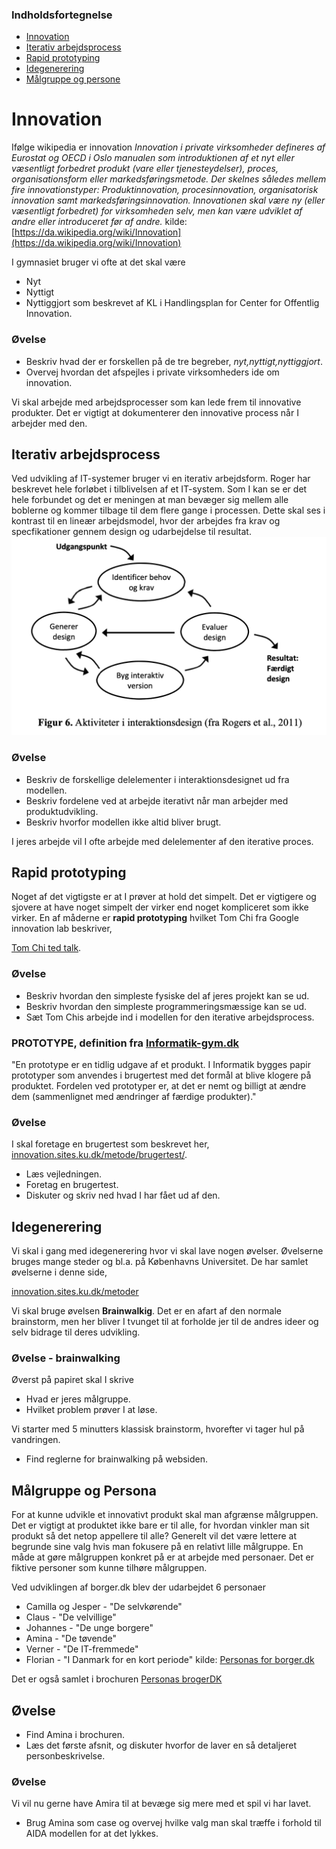 ### Indholdsfortegnelse
* [Innovation](#innovation)
* [Iterativ arbejdsprocess](#iterativ-arbejdsprocess)
* [Rapid prototyping](#rapid-prototyping)
* [Idegenerering](#idegenerering)
* [Målgruppe og persone](#målgruppe-og-persona)

# Innovation
Ifølge wikipedia er innovation
*Innovation i private virksomheder defineres af Eurostat og OECD i Oslo manualen som introduktionen af et nyt eller væsentligt forbedret produkt (vare eller tjenesteydelser), proces, organisationsform eller markedsføringsmetode. Der skelnes således mellem fire innovationstyper: Produktinnovation, procesinnovation, organisatorisk innovation samt markedsføringsinnovation. Innovationen skal være ny (eller væsentligt forbedret) for virksomheden selv, men kan være udviklet af andre eller introduceret før af andre.*
kilde: [https://da.wikipedia.org/wiki/Innovation](https://da.wikipedia.org/wiki/Innovation)

I gymnasiet bruger vi ofte at det skal være
* Nyt
* Nyttigt
* Nyttiggjort
som beskrevet af KL i  Handlingsplan for Center for Offentlig Innovation.

### Øvelse
* Beskriv hvad der er forskellen på de tre begreber, *nyt,nyttigt,nyttiggjort*.
* Overvej hvordan det afspejles i private virksomheders ide om innovation.


Vi skal arbejde med arbejdsprocesser som kan lede frem til innovative produkter. Det er vigtigt at dokumenterer den innovative process når I arbejder med den.

## Iterativ arbejdsprocess
Ved udvikling af IT-systemer bruger vi en iterativ arbejdsform. Roger har beskrevet hele forløbet i tilblivelsen af et IT-system. Som I kan se er det hele forbundet og det er meningen at man bevæger sig mellem alle boblerne og kommer tilbage til dem flere gange i processen. Dette skal ses i kontrast til en lineær arbejdsmodel, hvor der arbejdes fra krav og specfikationer gennem design og udarbejdelse til resultat.
![Iterativ arbejdsproces](billeder/iterativArbejdsproces.png)
### Øvelse
* Beskriv de forskellige delelementer i interaktionsdesignet ud fra modellen.
* Beskriv fordelene ved at arbejde iterativt når man arbejder med produktudvikling.
* Beskriv hvorfor modellen ikke altid bliver brugt.

I jeres arbejde vil I ofte arbejde med delelementer af den iterative proces.



## Rapid prototyping
Noget af det vigtigste er at I prøver at hold det simpelt. Det er vigtigere og sjovere at have noget simpelt der virker end noget kompliceret som ikke virker. En af måderne er **rapid prototyping** hvilket Tom Chi fra Google innovation lab beskriver,

[Tom Chi ted talk](https://www.youtube.com/watch?v=d5_h1VuwD6g&feature=youtu.be).

### Øvelse
* Beskriv hvordan den simpleste fysiske del af jeres projekt kan se ud.
* Beskriv hvordan den simpleste programmeringsmæssige kan se ud.
* Sæt Tom Chis arbejde ind i modellen for den iterative arbejdsprocess.

### PROTOTYPE, definition fra [Informatik-gym.dk](Informatik-gym.dk)
"En prototype er en tidlig udgave af et produkt. I Informatik bygges papir prototyper som anvendes i brugertest med det formål at blive klogere på produktet. Fordelen ved prototyper er, at det er nemt og billigt at ændre dem (sammenlignet med ændringer af færdige produkter)."

### Øvelse
I skal foretage en brugertest som beskrevet her, [innovation.sites.ku.dk/metode/brugertest/](https://innovation.sites.ku.dk/metode/brugertest/).
* Læs vejledningen.
* Foretag en brugertest.
* Diskuter og skriv ned hvad I har fået ud af den.


## Idegenerering
Vi skal i gang med idegenerering hvor vi skal lave nogen øvelser. Øvelserne bruges mange steder og bl.a. på Københavns Universitet. De har samlet øvelserne i denne side,

[innovation.sites.ku.dk/metoder](https://innovation.sites.ku.dk/metoder/)

Vi skal bruge øvelsen **Brainwalkig**. Det er en afart af den normale brainstorm, men her bliver I tvunget til at forholde jer til de andres ideer og selv bidrage til deres udvikling.

### Øvelse - brainwalking
Øverst på papiret skal I skrive
* Hvad er jeres målgruppe.
* Hvilket problem prøver I at løse.

Vi starter med 5 minutters klassisk brainstorm, hvorefter vi tager hul på vandringen.

* Find reglerne for brainwalking på websiden.

## Målgruppe og Persona
For at kunne udvikle et innovativt produkt skal man afgrænse målgruppen. Det er vigtigt at produktet ikke bare er til alle, for hvordan vinkler man sit produkt så det netop appellere til alle? Generelt vil det være lettere at begrunde sine valg hvis man fokusere på en relativt lille målgruppe. En måde at gøre målgruppen konkret på er at arbejde med personaer. Det er fiktive personer som kunne tilhøre målgruppen.

Ved udviklingen af borger.dk blev der udarbejdet 6 personaer
* Camilla og Jesper - "De selvkørende"
* Claus - "De velvillige"
* Johannes - "De unge borgere"
* Amina - "De tøvende"
* Verner - "De IT-fremmede"
* Florian - "I Danmark for en kort periode"
kilde: [Personas for borger.dk](https://www.yumpu.com/da/document/read/18275658/personas-for-borgerdk)

Det er også samlet i brochuren [Personas brogerDK](Personas_borgerDK.pdf)

## Øvelse
* Find Amina i brochuren.
* Læs det første afsnit, og diskuter hvorfor de laver en så detaljeret personbeskrivelse.

### Øvelse
Vi vil nu gerne have Amira til at bevæge sig mere med et spil vi har lavet.
* Brug Amina som case og overvej hvilke valg man skal træffe i forhold til AIDA modellen for at det lykkes.

